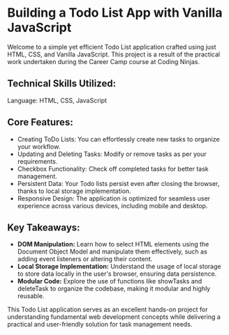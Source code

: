 <!DOCTYPE html>
<html lang="en">
<head>
  <meta charset="UTF-8">
  <meta name="viewport" content="width=device-width, initial-scale=1.0">
</head>
<body>
  <h1>Building a Todo List App with Vanilla JavaScript</h1>
  <p>Welcome to a simple yet efficient Todo List application crafted using just HTML, CSS, and Vanilla JavaScript. This project is a result of the practical work undertaken during the Career Camp course at Coding Ninjas.</p>
  
  <h2>Technical Skills Utilized:</h2>
  <p>Language: HTML, CSS, JavaScript</p>
  
  <h2>Core Features:</h2>
  <ul>
    <li>Creating ToDo Lists: You can effortlessly create new tasks to organize your workflow.</li>
    <li>Updating and Deleting Tasks: Modify or remove tasks as per your requirements.</li>
    <li>Checkbox Functionality: Check off completed tasks for better task management.</li>
    <li>Persistent Data: Your Todo lists persist even after closing the browser, thanks to local storage implementation.</li>
    <li>Responsive Design: The application is optimized for seamless user experience across various devices, including mobile and desktop.</li>
  </ul>
  
  <h2>Key Takeaways:</h2>
  <ul>
    <li><strong>DOM Manipulation:</strong> Learn how to select HTML elements using the Document Object Model and manipulate them effectively, such as adding event listeners or altering their content.</li>
    <li><strong>Local Storage Implementation:</strong> Understand the usage of local storage to store data locally in the user's browser, ensuring data persistence.</li>
    <li><strong>Modular Code:</strong> Explore the use of functions like showTasks and deleteTask to organize the codebase, making it modular and highly reusable.</li>
  </ul>
  
  <p>This Todo List application serves as an excellent hands-on project for understanding fundamental web development concepts while delivering a practical and user-friendly solution for task management needs.</p>
</body>
</html>

